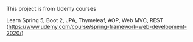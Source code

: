 This project is from Udemy courses

Learn Spring 5, Boot 2, JPA, Thymeleaf, AOP, Web MVC, REST
(https://www.udemy.com/course/spring-framework-web-development-2020/)
